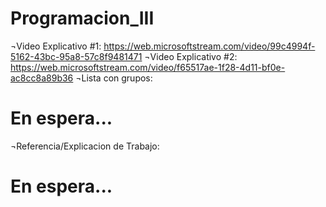 # Programacion_III
¬Video Explicativo #1:
https://web.microsoftstream.com/video/99c4994f-5162-43bc-95a8-57c8f9481471
¬Video Explicativo #2:
https://web.microsoftstream.com/video/f65517ae-1f28-4d11-bf0e-ac8cc8a89b36
¬Lista con grupos:
# En espera...
¬Referencia/Explicacion de Trabajo:
# En espera...
